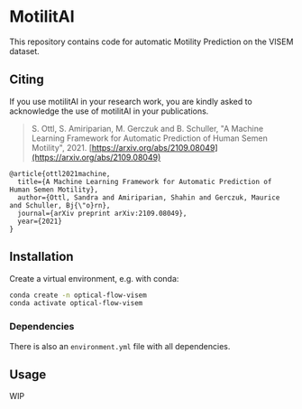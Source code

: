 # MotilitAI
This repository contains code for automatic Motility Prediction on the VISEM dataset.

## Citing
If you use motilitAI in your research work, you are kindly asked to acknowledge the use of motilitAI in your publications.
> S. Ottl, S. Amiriparian, M. Gerczuk and B. Schuller, "A Machine Learning Framework for Automatic Prediction of Human Semen Motility", 2021. [https://arxiv.org/abs/2109.08049](https://arxiv.org/abs/2109.08049)

```
@article{ottl2021machine,
  title={A Machine Learning Framework for Automatic Prediction of Human Semen Motility},
  author={Ottl, Sandra and Amiriparian, Shahin and Gerczuk, Maurice and Schuller, Bj{\"o}rn},
  journal={arXiv preprint arXiv:2109.08049},
  year={2021}
}

```

## Installation

Create a virtual environment, e.g. with conda:
```bash
conda create -n optical-flow-visem
conda activate optical-flow-visem
```

### Dependencies
There is also an `environment.yml` file with all dependencies.

## Usage
WIP

